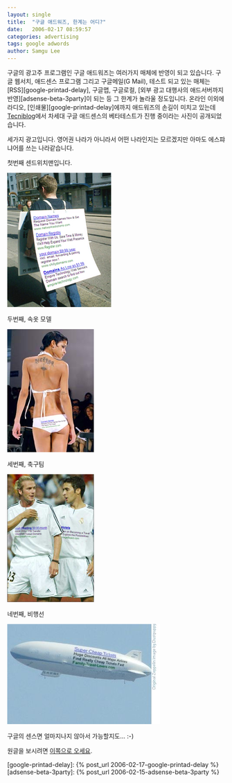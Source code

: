 ```yaml
---
layout: single
title:  "구글 애드워즈, 한계는 어디?"
date:   2006-02-17 08:59:57
categories: advertising
tags: google adwords
author: Samgu Lee
---
```

구글의 광고주 프로그램인 구글 애드워즈는 여러가지 매체에 반영이 되고 있습니다. 구글 웹서치, 애드센스 프로그램 그리고 구글메일(G Mail), 테스트 되고 있는 매체는 [RSS][google-printad-delay], 구글맵, 구글로컬, [외부 광고 대행사의 애드서버까지 반영][adsense-beta-3party]이 되는 등 그 한계가 놀라울 정도입니다. 온라인 이외에 라디오, [인쇄물][google-printad-delay]에까지 애드워즈의 손길이 미치고 있는데 [Tecniblog](http://www.tecniblog.com/buscadores/enlaces-patrocinados/adwords_next_step.php)에서 차세대 구글 애드센스의 베타테스트가 진행 중이라는 사진이 공개되었습니다.

세가지 광고입니다. 영어권 나라가 아니라서 어떤 나라인지는 모르겠지만 아마도 에스퍄냐어를 쓰는 나라같습니다.

첫번째 센드위치맨입니다.

![차세대 구글 애드워즈 - 센드위치맨](/assets/adwords_next_generation_1.jpg)

두번째, 속옷 모델

![차세대 구글 애드워즈 - 속옷모델](/assets/adwords_next_generation_2.jpg)

세번째, 축구팀

![차세대 구글 애드워즈 - 축구팀](/assets/adwords_next_generation_3.jpg)

네번째, 비행선

![차세대 구글 애드워즈 - 비행선](/assets/adwords_next_generation_4.jpg)

구글의 센스면 얼마지나지 않아서 가능할지도... :-)

원글을 보시려면 [이쪽으로 오세요](http://www.tecniblog.com/buscadores/enlaces-patrocinados/adwords_next_step.php).

[google-printad-delay]: {% post_url 2006-02-17-google-printad-delay %}
[adsense-beta-3party]: {% post_url 2006-02-15-adsense-beta-3party %}

